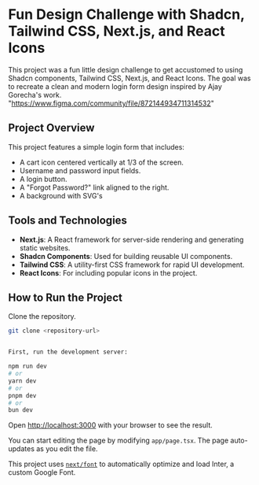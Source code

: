 # Fun Design Challenge with Shadcn, Tailwind CSS, Next.js, and React Icons

This project was a fun little design challenge to get accustomed to using Shadcn components, Tailwind CSS, Next.js, and React Icons. The goal was to recreate a clean and modern login form design inspired by Ajay Gorecha's work. "https://www.figma.com/community/file/872144934711314532"

## Project Overview

This project features a simple login form that includes:
- A cart icon centered vertically at 1/3 of the screen.
- Username and password input fields.
- A login button.
- A "Forgot Password?" link aligned to the right.
- A background with SVG's

## Tools and Technologies

- **Next.js**: A React framework for server-side rendering and generating static websites.
- **Shadcn Components**: Used for building reusable UI components.
- **Tailwind CSS**: A utility-first CSS framework for rapid UI development.
- **React Icons**: For including popular icons in the project.

## How to Run the Project

Clone the repository.
   ```bash
   git clone <repository-url>


First, run the development server:

npm run dev
# or
yarn dev
# or
pnpm dev
# or
bun dev
```

Open [http://localhost:3000](http://localhost:3000) with your browser to see the result.

You can start editing the page by modifying `app/page.tsx`. The page auto-updates as you edit the file.

This project uses [`next/font`](https://nextjs.org/docs/basic-features/font-optimization) to automatically optimize and load Inter, a custom Google Font.

